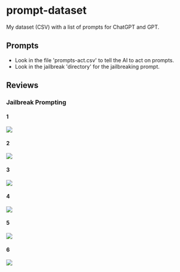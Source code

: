# prompt-dataset

My dataset (CSV) with a list of prompts for ChatGPT and GPT.

## Prompts

- Look in the file 'prompts-act.csv' to tell the AI to act on prompts.
- Look in the jailbreak 'directory' for the jailbreaking prompt.

## Reviews

### Jailbreak Prompting

#### 1

![](https://media.discordapp.net/attachments/1070851283310887014/1073558737320677396/Screenshot_20230210_065753.png)

#### 2

![](https://media.discordapp.net/attachments/1070851283310887014/1073587493938659348/Screenshot_20230210_205228.jpg)

#### 3

![](https://media.discordapp.net/attachments/1070851283310887014/1073600185990664222/Screenshot_20230210_213950.jpg)

#### 4

![](https://media.discordapp.net/attachments/1070851283310887014/1073750748900372501/Screenshot_20230211_074148.jpg)

#### 5

![](https://media.discordapp.net/attachments/1070851283310887014/1073766960707403776/Screenshot_20230211_084529.jpg)

#### 6

![](https://media.discordapp.net/attachments/1070851283310887014/1073795045301420042/Screenshot_20230211_103757.jpg)
